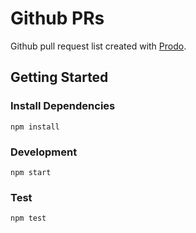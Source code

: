# Github PRs

Github pull request list created with
[Prodo](https://docs.prodo.dev/introduction/getting-started).

## Getting Started

### Install Dependencies

```shell
npm install
```

### Development

```shell
npm start
```

### Test

```shell
npm test
```
